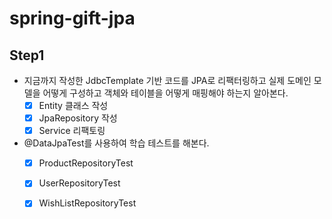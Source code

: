 
# spring-gift-jpa
## Step1
- 지금까지 작성한 JdbcTemplate 기반 코드를 JPA로 리팩터링하고 실제 도메인 모델을 어떻게 구성하고 객체와 테이블을 어떻게 매핑해야 하는지 알아본다.
  - [x] Entity 클래스 작성
  - [X] JpaRepository 작성
  - [X] Service 리팩토링
- @DataJpaTest를 사용하여 학습 테스트를 해본다.
  - [X] ProductRepositoryTest
  - [X] UserRepositoryTest
  - [X] WishListRepositoryTest

